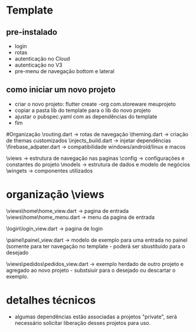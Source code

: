 # Template

## pre-instalado
* login
* rotas
* autenticação no Cloud
* autenticação no V3
* pre-menu de navegação bottom e lateral


## como iniciar um novo projeto
* criar o novo projeto:  flutter create -org com.storeware meuprojeto
* copiar a pasta lib do template para o lib do novo projeto
* ajustar o pubspec.yaml com as dependências do template
* fim

#Organização
\routing.dart -> rotas de navegação
\theming.dart -> criação de themas customizados
\injects_build.dart -> injetar dependências
\firebase_adpater.dart -> compatibilidade windows/android/linux e macos

\views -> estrutura de navegação nas paginas 
\config -> configurações e constantes do projeto
\models -> estrutura de dados  e modelo de negócios
\wingets -> componentes utilizados

# organização \views
\views\home\home_view.dart -> pagina de entrada
\views\home\home_menu.dart -> menu da pagina de entrada

\login\login_view.dart -> pagina de login

\painel\painel_view.dart -> modelo de exemplo para uma entrada no painel (somente para ter navegação no template - poderá ser sbustituido para o desejado

\views\pedidos\pedidos_view.dart -> exemplo herdado de outro projeto e agregado ao novo projeto - substsiuir para o desejado ou descartar o exemplo.


# detalhes técnicos
* algumas dependências estão associadas a projetos "private", será necessário solicitar liberação desses projetos para uso.
